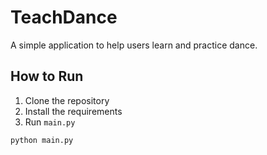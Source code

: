 # TeachDance

A simple application to help users learn and practice dance.

## How to Run

1. Clone the repository
2. Install the requirements
3. Run `main.py`

```sh
python main.py
